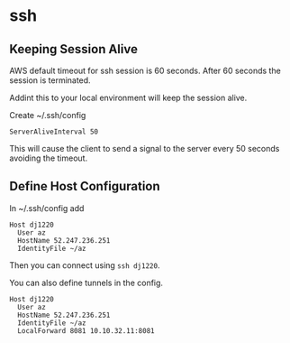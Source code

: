 # ssh

## Keeping Session Alive

AWS default timeout for ssh session is 60 seconds. After 60 seconds the session is terminated.

Addint this to your local environment will keep the session alive.

Create ~/.ssh/config

```
ServerAliveInterval 50
```

This will cause the client to send a signal to the server every 50 seconds avoiding the timeout.


## Define Host Configuration

In ~/.ssh/config add

```
Host dj1220
  User az
  HostName 52.247.236.251
  IdentityFile ~/az
```

Then you can connect using ```ssh dj1220```.

You can also define tunnels in the config.

```
Host dj1220
  User az
  HostName 52.247.236.251
  IdentityFile ~/az
  LocalForward 8081 10.10.32.11:8081
```
